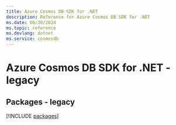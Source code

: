 ```yaml
---
title: Azure Cosmos DB SDK for .NET
description: Reference for Azure Cosmos DB SDK for .NET
ms.date: 08/30/2024
ms.topic: reference
ms.devlang: dotnet
ms.service: cosmosdb
---
```

# Azure Cosmos DB SDK for .NET - legacy
## Packages - legacy
[!INCLUDE [packages](cosmos-db-index.md)]